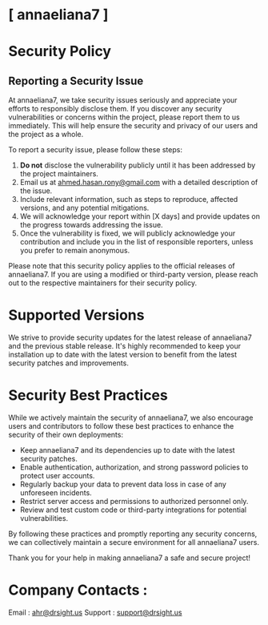 # [ annaeliana7 ]

# Security Policy

## Reporting a Security Issue

At annaeliana7, we take security issues seriously and appreciate your efforts to responsibly disclose them. If you discover any security vulnerabilities or concerns within the project, please report them to us immediately. This will help ensure the security and privacy of our users and the project as a whole.

To report a security issue, please follow these steps:

1. **Do not** disclose the vulnerability publicly until it has been addressed by the project maintainers.
2. Email us at [ahmed.hasan.rony@gmail.com](mailto:ahmed.hasan.rony@gmail.com) with a detailed description of the issue.
3. Include relevant information, such as steps to reproduce, affected versions, and any potential mitigations.
4. We will acknowledge your report within [X days] and provide updates on the progress towards addressing the issue.
5. Once the vulnerability is fixed, we will publicly acknowledge your contribution and include you in the list of responsible reporters, unless you prefer to remain anonymous.

Please note that this security policy applies to the official releases of annaeliana7. If you are using a modified or third-party version, please reach out to the respective maintainers for their security policy.

# Supported Versions

We strive to provide security updates for the latest release of annaeliana7 and the previous stable release. It's highly recommended to keep your installation up to date with the latest version to benefit from the latest security patches and improvements.

# Security Best Practices

While we actively maintain the security of annaeliana7, we also encourage users and contributors to follow these best practices to enhance the security of their own deployments:

- Keep annaeliana7 and its dependencies up to date with the latest security patches.
- Enable authentication, authorization, and strong password policies to protect user accounts.
- Regularly backup your data to prevent data loss in case of any unforeseen incidents.
- Restrict server access and permissions to authorized personnel only.
- Review and test custom code or third-party integrations for potential vulnerabilities.

By following these practices and promptly reporting any security concerns, we can collectively maintain a secure environment for all annaeliana7 users.

Thank you for your help in making annaeliana7 a safe and secure project!

# Company Contacts : 
Email : [ahr@drsight.us](mailto:ahr@drsight.us)
Support : [support@drsight.us](mailto:support@drsight.us)


